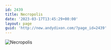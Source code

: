 ```yaml
---
id: 2439
title: Necropolis
date: '2023-03-17T13:45:29+00:00'
layout: page
guid: 'http://new.andydixon.com/?page_id=2439'
---
```


![Necropolis](https://i0.wp.com/assets.g8x2.ldn.idrivee2-23.com/posters/Necropolis%2001.jpg?w=1200&ssl=1 "Necropolis")